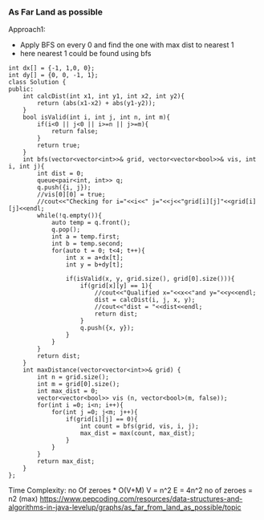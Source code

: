 ### As Far Land as possible

Approach1:
- Apply BFS on every 0 and find the one with max dist to nearest 1
- here nearest 1 could be found using bfs
```
int dx[] = {-1, 1,0, 0};
int dy[] = {0, 0, -1, 1};
class Solution {
public:
    int calcDist(int x1, int y1, int x2, int y2){
        return (abs(x1-x2) + abs(y1-y2));
    }
    bool isValid(int i, int j, int n, int m){
        if(i<0 || j<0 || i>=n || j>=m){
            return false;
        }
        return true;
    }
    int bfs(vector<vector<int>>& grid, vector<vector<bool>>& vis, int i, int j){
        int dist = 0;
        queue<pair<int, int>> q;
        q.push({i, j});
        //vis[0][0] = true;
        //cout<<"Checking for i="<<i<<" j="<<j<<"grid[i][j]"<<grid[i][j]<<endl;
        while(!q.empty()){
            auto temp = q.front();
            q.pop();
            int a = temp.first;
            int b = temp.second;
            for(auto t = 0; t<4; t++){
                int x = a+dx[t];
                int y = b+dy[t];
                
                if(isValid(x, y, grid.size(), grid[0].size())){
                    if(grid[x][y] == 1){
                        //cout<<"Qualified x="<<x<<"and y="<<y<<endl;
                        dist = calcDist(i, j, x, y);
                        //cout<<"dist = "<<dist<<endl;
                        return dist;
                    }
                    q.push({x, y});
                }
            }
        }
        return dist;
    }
    int maxDistance(vector<vector<int>>& grid) {
        int n = grid.size();
        int m = grid[0].size();
        int max_dist = 0;
        vector<vector<bool>> vis (n, vector<bool>(m, false));
        for(int i =0; i<n; i++){
            for(int j =0; j<m; j++){
                if(grid[i][j] == 0){
                    int count = bfs(grid, vis, i, j);
                    max_dist = max(count, max_dist);
                }
            }
        }
        return max_dist;
    }
};
```
Time Complexity: no Of zeroes * O(V+M)
V = n^2
E = 4n^2
no of zeroes = n2 (max)
https://www.pepcoding.com/resources/data-structures-and-algorithms-in-java-levelup/graphs/as_far_from_land_as_possible/topic


